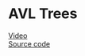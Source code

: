# AVL Trees

[Video](https://www.youtube.com/watch?v=jDM6_TnYIqE)  
[Source code](https://gist.github.com/girish3/a8e3931154af4da89995)  